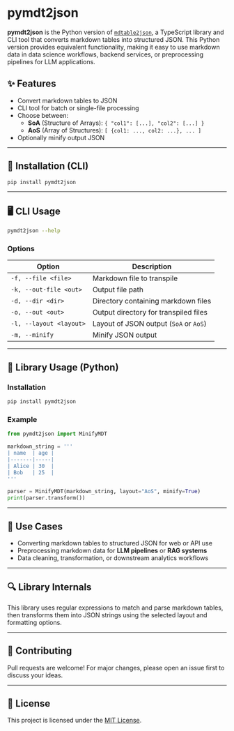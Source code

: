 # pymdt2json

**pymdt2json** is the Python version of [`mdtable2json`](https://github.com/amadou-6e/mdtable2json), a TypeScript library and CLI tool that converts markdown tables into structured JSON. This Python version provides equivalent functionality, making it easy to use markdown data in data science workflows, backend services, or preprocessing pipelines for LLM applications.

## ✨ Features

- Convert markdown tables to JSON
- CLI tool for batch or single-file processing
- Choose between:
  - **SoA** (Structure of Arrays): `{ "col1": [...], "col2": [...] }`
  - **AoS** (Array of Structures): `[ {col1: ..., col2: ...}, ... ]`
- Optionally minify output JSON

---

## 🔧 Installation (CLI)

```bash
pip install pymdt2json
```

---

## 🖥️ CLI Usage

```bash
pymdt2json --help
```

### Options

| Option                    | Description                                   |
|---------------------------|-----------------------------------------------|
| `-f, --file <file>`       | Markdown file to transpile                    |
| `-k, --out-file <out>`    | Output file path                              |
| `-d, --dir <dir>`         | Directory containing markdown files           |
| `-o, --out <out>`         | Output directory for transpiled files         |
| `-l, --layout <layout>`   | Layout of JSON output (`SoA` or `AoS`)        |
| `-m, --minify`            | Minify JSON output                            |

---

## 🧪 Library Usage (Python)

### Installation

```bash
pip install pymdt2json
```

### Example

```python
from pymdt2json import MinifyMDT

markdown_string = '''
| name  | age |
|-------|-----|
| Alice | 30  |
| Bob   | 25  |
'''

parser = MinifyMDT(markdown_string, layout="AoS", minify=True)
print(parser.transform())
```

---

## 🧠 Use Cases

- Converting markdown tables to structured JSON for web or API use
- Preprocessing markdown data for **LLM pipelines** or **RAG systems**
- Data cleaning, transformation, or downstream analytics workflows

---

## 🔍 Library Internals

This library uses regular expressions to match and parse markdown tables, then transforms them into JSON strings using the selected layout and formatting options.

---

## 🤝 Contributing

Pull requests are welcome! For major changes, please open an issue first to discuss your ideas.

---

## 📄 License

This project is licensed under the [MIT License](LICENSE).
```
